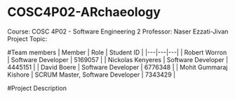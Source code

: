 # COSC4P02-ARchaeology
Course: COSC 4P02 - Software Engineering 2
Professor: Naser Ezzati-Jivan
Project Topic: 

#Team members
| Member  | Role  | Student ID  |
|---|---|---|
| Robert Worron  | Software Developer  | 5169057  |
| Nickolas Kenyeres  | Software Developer  | 4445151  |
| David Boere  | Software Developer  | 6776348  |
| Mohit Gummaraj Kishore  | SCRUM Master, Software Developer  | 7343429  |

#Project Description




